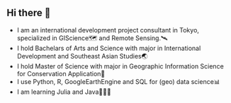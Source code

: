## Hi there 👋

- I am an international development project consultant in Tokyo, specialized in GIScience🗺️ and Remote Sensing.🛰️
- I hold Bachelars of Arts and Science with major in International Development and Southeast Asian Studies🌏
- I hold Master of Science with major in Geographic Information Science for Conservation Application🐘
- I use Python, R, GoogleEarthEngine and SQL for (geo) data science📊
- I am learning Julia and Java🧑🏻‍💻
